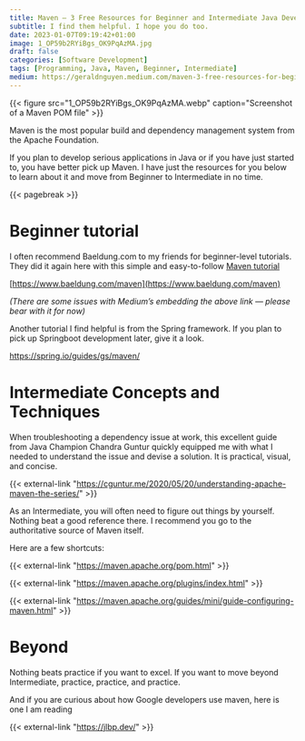 ```yaml
---
title: Maven — 3 Free Resources for Beginner and Intermediate Java Developers
subtitle: I find them helpful. I hope you do too.
date: 2023-01-07T09:19:42+01:00
image: 1_OP59b2RYiBgs_OK9PqAzMA.jpg
draft: false
categories: [Software Development]
tags: [Programming, Java, Maven, Beginner, Intermediate]
medium: https://geraldnguyen.medium.com/maven-3-free-resources-for-beginner-and-intermediate-java-developers-4b9a8de43eed
---
```


{{< figure src="1_OP59b2RYiBgs_OK9PqAzMA.webp" caption="Screenshot of a Maven POM file" >}}


Maven is the most popular build and dependency management system from the Apache Foundation.

If you plan to develop serious applications in Java or if you have just started to, you have better pick up Maven. I have just the resources for you below to learn about it and move from Beginner to Intermediate in no time.

{{< pagebreak >}}

# Beginner tutorial

I often recommend Baeldung.com to my friends for beginner-level tutorials. They did it again here with this simple and easy-to-follow [Maven tutorial](https://www.baeldung.com/maven)

[https://www.baeldung.com/maven](https://www.baeldung.com/maven)

_(There are some issues with Medium’s embedding the above link — please bear with it for now)_

Another tutorial I find helpful is from the Spring framework. If you plan to pick up Springboot development later, give it a look.

https://spring.io/guides/gs/maven/


# Intermediate Concepts and Techniques

When troubleshooting a dependency issue at work, this excellent guide from Java Champion Chandra Guntur quickly equipped me with what I needed to understand the issue and devise a solution. It is practical, visual, and concise.

{{< external-link "https://cguntur.me/2020/05/20/understanding-apache-maven-the-series/" >}}

As an Intermediate, you will often need to figure out things by yourself. Nothing beat a good reference there. I recommend you go to the authoritative source of Maven itself.

Here are a few shortcuts:

{{< external-link "https://maven.apache.org/pom.html" >}}

{{< external-link "https://maven.apache.org/plugins/index.html" >}}

{{< external-link "https://maven.apache.org/guides/mini/guide-configuring-maven.html" >}}

# Beyond

Nothing beats practice if you want to excel. If you want to move beyond Intermediate, practice, practice, and practice.

And if you are curious about how Google developers use maven, here is one I am reading

{{< external-link "https://jlbp.dev/" >}}